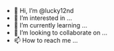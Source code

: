 - 👋 Hi, I’m @lucky12nd
- 👀 I’m interested in ...
- 🌱 I’m currently learning ...
- 💞️ I’m looking to collaborate on ...
- 📫 How to reach me ...

<!---
lucky12nd/lucky12nd is a ✨ special ✨ repository because its `README.md` (this file) appears on your GitHub profile.
You can click the Preview link to take a look at your changes.
--->
